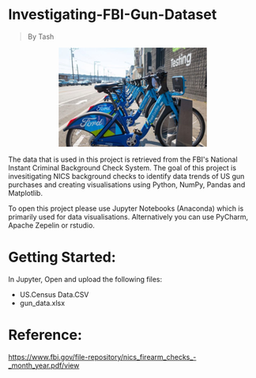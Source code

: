 # Investigating-FBI-Gun-Dataset
> By Tash 


<p align="center">
<img max-height=200 height=200 src="https://github.com/ciph3rwoman/Communicate-Data-Findings/blob/master/FordGoBike.jpg"/>
</p>

The data that is used in this project is retrieved from the FBI's National Instant Criminal Background Check System. 
The goal of this project is invesitigating NICS background checks to identify data trends of US gun purchases and creating visualisations using
Python, NumPy, Pandas and Matplotlib.
 
 To open this project please use Jupyter Notebooks (Anaconda) which is primarily used for data visualisations. Alternatively you can
 use PyCharm, Apache Zepelin or rstudio. 
 
 # Getting Started:
 
 In Jupyter, Open and upload the following files:
 - US.Census Data.CSV
 - gun_data.xlsx
 
# Reference:

https://www.fbi.gov/file-repository/nics_firearm_checks_-_month_year.pdf/view

